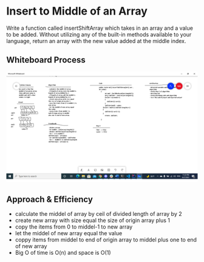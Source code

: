 # Insert to Middle of an Array
<!-- Description of the challenge -->
Write a function called insertShiftArray which takes in an array and a value to be added. Without utilizing any of the built-in methods available to your language, return an array with the new value added at the middle index.

## Whiteboard Process
<!-- Embedded whiteboard image -->
![shiftarray](challeng2.png)

## Approach & Efficiency
<!-- What approach did you take? Discuss Why. What is the Big O space/time for this approach? -->


- calculate the middel of array by ceil of divided length of  array by 2  
- create new array with size equal 
the size of origin array plus 1
- copy the items from 0 to middel-1 to 
new array
- let the middel of new array equal 
the value
- coppy items from middel  to
end of origin array to middel 
plus one to end of new array 
- Big O of  time is O(n) and space is O(1)